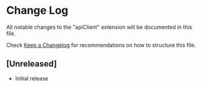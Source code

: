 # Change Log

All notable changes to the "apiClient" extension will be documented in this file.

Check [Keep a Changelog](http://keepachangelog.com/) for recommendations on how to structure this file.

## [Unreleased]

- Initial release